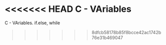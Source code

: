 <<<<<<< HEAD
C - VAriables
=======
C - VAriables. if.else, while
>>>>>>> 8dfcb58178b85f8bcce42ac1742b76e31b469047
